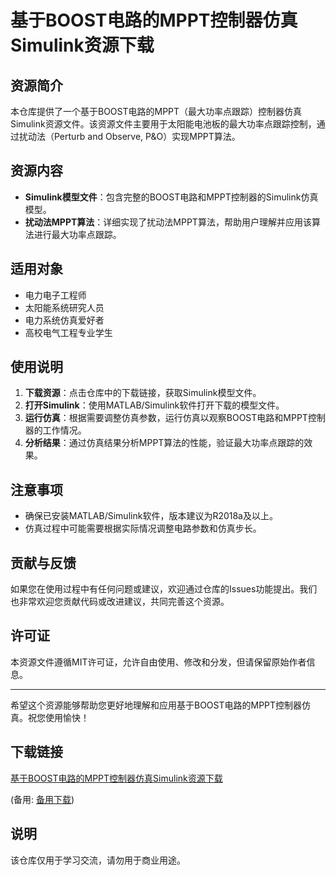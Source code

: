 # 基于BOOST电路的MPPT控制器仿真Simulink资源下载

## 资源简介

本仓库提供了一个基于BOOST电路的MPPT（最大功率点跟踪）控制器仿真Simulink资源文件。该资源文件主要用于太阳能电池板的最大功率点跟踪控制，通过扰动法（Perturb and Observe, P&O）实现MPPT算法。

## 资源内容

- **Simulink模型文件**：包含完整的BOOST电路和MPPT控制器的Simulink仿真模型。
- **扰动法MPPT算法**：详细实现了扰动法MPPT算法，帮助用户理解并应用该算法进行最大功率点跟踪。

## 适用对象

- 电力电子工程师
- 太阳能系统研究人员
- 电力系统仿真爱好者
- 高校电气工程专业学生

## 使用说明

1. **下载资源**：点击仓库中的下载链接，获取Simulink模型文件。
2. **打开Simulink**：使用MATLAB/Simulink软件打开下载的模型文件。
3. **运行仿真**：根据需要调整仿真参数，运行仿真以观察BOOST电路和MPPT控制器的工作情况。
4. **分析结果**：通过仿真结果分析MPPT算法的性能，验证最大功率点跟踪的效果。

## 注意事项

- 确保已安装MATLAB/Simulink软件，版本建议为R2018a及以上。
- 仿真过程中可能需要根据实际情况调整电路参数和仿真步长。

## 贡献与反馈

如果您在使用过程中有任何问题或建议，欢迎通过仓库的Issues功能提出。我们也非常欢迎您贡献代码或改进建议，共同完善这个资源。

## 许可证

本资源文件遵循MIT许可证，允许自由使用、修改和分发，但请保留原始作者信息。

---

希望这个资源能够帮助您更好地理解和应用基于BOOST电路的MPPT控制器仿真。祝您使用愉快！

## 下载链接
[基于BOOST电路的MPPT控制器仿真Simulink资源下载](https://pan.quark.cn/s/d8512890a0cc) 

(备用: [备用下载](https://pan.baidu.com/s/1pQWVQlW2BPnjDtSaiiZI2Q?pwd=1234))

## 说明

该仓库仅用于学习交流，请勿用于商业用途。
